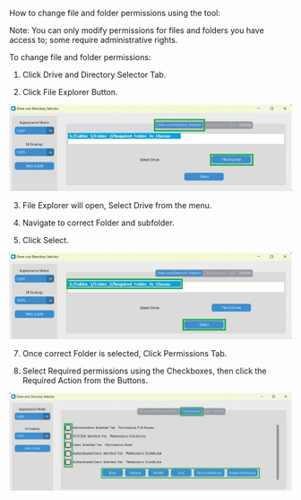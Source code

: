 How to change file and folder permissions using the tool:

Note: You can only modify permissions for files and folders you have access to; some require administrative rights. 

To change file and folder permissions:  

1. Click Drive and Directory Selector Tab. 

2. Click File Explorer Button.  

![alt text](Drive_Selection.jpg)
 

3. File Explorer will open, Select Drive from the menu. 

4. Navigate to correct Folder and subfolder. 

5. Click Select.
   
![alt text](Drive_Selection_Select.jpg)

7. Once correct Folder is selected, Click Permissions Tab. 

8. Select Required permissions using the Checkboxes, then click the Required Action from the Buttons.

![alt text](Permissions_Selection.jpeg)
